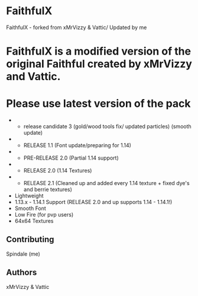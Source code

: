# FaithfulX
FaithfulX - forked from xMrVizzy &amp; Vattic/ Updated by me
# FaithfulX is a modified version of the original Faithful created by xMrVizzy and Vattic.
# Please use latest version of the pack
+ - release candidate 3 (gold/wood tools fix/ updated particles) (smooth update)
+ - RELEASE 1.1 (Font update/preparing for 1.14)
+ - PRE-RELEASE 2.0 (Partial 1.14 support)
+ - RELEASE 2.0 (1.14 Textures)
+ - RELEASE 2.1 (Cleaned up and added every 1.14 texture + fixed dye's and berrie textures)
+ Lightweight
+ 1.13.x - 1.14.1 Support (RELEASE 2.0 and up supports 1.14 - 1.14.1!)
+ Smooth Font
+ Low Fire (for pvp users)
+ 64x64 Textures

## Contributing
Spindale (me)


## Authors
xMrVizzy & Vattic
